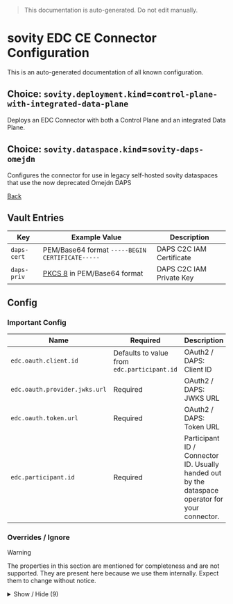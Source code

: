 > This documentation is auto-generated. Do not edit manually.

# sovity EDC CE Connector Configuration

This is an auto-generated documentation of all known configuration.

## Choice: `sovity.deployment.kind`=`control-plane-with-integrated-data-plane`

Deploys an EDC Connector with both a Control Plane and an integrated Data Plane.

## Choice: `sovity.dataspace.kind`=`sovity-daps-omejdn`

Configures the connector for use in legacy self-hosted sovity dataspaces that use the now deprecated Omejdn DAPS

[Back](../README.md)

## Vault Entries

| Key         | Example Value                                                       | Description              |
|-------------|---------------------------------------------------------------------|--------------------------|
| `daps-cert` | PEM/Base64 format `-----BEGIN CERTIFICATE-----`                     | DAPS C2C IAM Certificate |
| `daps-priv` | [PKCS 8](https://en.wikipedia.org/wiki/PKCS_8) in PEM/Base64 format | DAPS C2C IAM Private Key |


## Config

### Important Config

| Name                          | Required                                    | Description                                                                                     |
|-------------------------------|---------------------------------------------|-------------------------------------------------------------------------------------------------|
| `edc.oauth.client.id`         | Defaults to value from `edc.participant.id` | OAuth2 / DAPS: Client ID                                                                        |
| `edc.oauth.provider.jwks.url` | Required                                    | OAuth2 / DAPS: JWKS URL                                                                         |
| `edc.oauth.token.url`         | Required                                    | OAuth2 / DAPS: Token URL                                                                        |
| `edc.participant.id`          | Required                                    | Participant ID / Connector ID. Usually handed out by the dataspace operator for your connector. |


### Overrides / Ignore

> [!WARNING]
> The properties in this section are mentioned for completeness and are not supported.
> They are present here because we use them internally.
> Expect them to change without notice.

<details><summary>Show / Hide (9)</summary>

| Name                                           | Required                              | Description                                                                                                                                                                                                                                                                                                                                                                                                                                           |
|------------------------------------------------|---------------------------------------|-------------------------------------------------------------------------------------------------------------------------------------------------------------------------------------------------------------------------------------------------------------------------------------------------------------------------------------------------------------------------------------------------------------------------------------------------------|
| `edc.agent.identity.key`                       | Defaults to `client_id`               | OAuth2 / DAPS: Access token claim name that must coincide with the Participant ID                                                                                                                                                                                                                                                                                                                                                                     |
| `edc.oauth.certificate.alias`                  | Defaults to `daps-cert`               | OAuth2 / DAPS: Vault Entry: DAPS C2C IAM Certificate                                                                                                                                                                                                                                                                                                                                                                                                  |
| `edc.oauth.endpoint.audience`                  | Defaults to `idsc:IDS_CONNECTORS_ALL` | OAuth2 / DAPS: Endpoint Audience                                                                                                                                                                                                                                                                                                                                                                                                                      |
| `edc.oauth.private.key.alias`                  | Defaults to `daps-priv`               | OAuth2 / DAPS: Vault Entry: DAPS C2C IAM Private Key                                                                                                                                                                                                                                                                                                                                                                                                  |
| `edc.oauth.provider.audience`                  | Defaults to `idsc:IDS_CONNECTORS_ALL` | OAuth2 / DAPS: Provider Audience                                                                                                                                                                                                                                                                                                                                                                                                                      |
| `edc.oauth.validation.issued.at.leeway`        | Defaults to `10`                      | OAuth2 / DAPS: Leeway for the 'iat' claim in seconds                                                                                                                                                                                                                                                                                                                                                                                                  |
| `edc.oauth.validation.nbf.leeway`              | Defaults to `10`                      | OAuth2 / DAPS: Leeway for the 'nbf' claim in seconds                                                                                                                                                                                                                                                                                                                                                                                                  |
| `sovity.contract.termination.thread.pool_size` | Defaults to `10`                      | The number of contracts messages that can be simultaneously processed                                                                                                                                                                                                                                                                                                                                                                                 |
| `sovity.edc.ui.features.add.SOVITY_POLICIES`   | Defaults to `true`                    | Filled out wildcard property `sovity.edc.ui.features.add.*` with value `SOVITY_POLICIES`. Set to `true` to individually enable the given EDC UI Feature. Not all given available values are supported by the Community Edition.<br><br>Available values for the asterisk:<br> * `CONNECTOR_LIMITS`<br> * `OPEN_SOURCE_MARKETING`<br> * `EE_BASIC_MARKETING`<br> * `CATENA_POLICIES`<br> * `SOVITY_POLICIES`<br> * `BUSINESS_PARTNER_GROUP_MANAGEMENT` |


</details>

